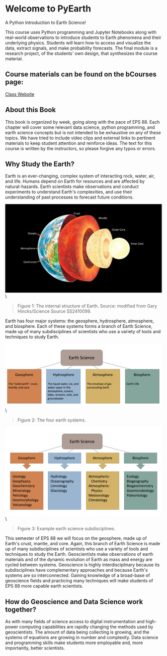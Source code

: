 Welcome to PyEarth
============================
A Python Introduction to Earth Science!

This course uses Python programming and Jupyter Notebooks along with real-world observations to introduce students to Earth phenomena and their underlying physics. Students will learn how to access and visualize the data, extract signals, and make probability forecasts. The final module is a research project, of the students' own design, that synthesizes the course material.

## Course materials can be found on the bCourses page:
[Class Website](https://bcourses.berkeley.edu/courses/1494649)

## About this Book
This book is organized by week, going along with the pace of EPS 88. Each chapter will cover some relevant data science, python programming, and earth science concepts but is not intended to be exhaustive on any of these topics. We have tried to include video clips and external links to pertinent materials to keep student attention and reinforce ideas. The text for this course is written by the instructors, so please forgive any typos or errors.

## Why Study the Earth?
Earth is an ever-changing, complex system of interacting rock, water, air, and life. Humans depend on Earth for resources and are affected by natural-hazards. Earth scientists make observations and conduct experiments to understand Earth's complexities, and use their understanding of past processes to forecast future conditions.

![The internal structure of Earth](./figures/intro/Earth_structure.png) \
>Figure 1: The internal structure of Earth. Source: modified from Gary Hincks/Science Source SS2410099.

Earth has four major systems: the geosphere, hydrosphere, atmosphere, and biosphere. Each of these systems forms a branch of Earth Science, made up of many subdisciplines of scientists who use a variety of tools and techniques to study Earth.

![Earth science](./figures/intro/Earth_science_spheres_1.png) \
>Figure 2: The four earth systems.

![Earth science details](./figures/intro/ES_spheres_detail.png) \
>Figure 3: Example earth science subdisciplines.

This semester of EPS 88 we will focus on the geosphere, made up of Earth's crust, mantle, and core. Again, this branch of Earth Science is made up of many subdisciplines of scientists who use a variety of tools and techniques to study the Earth. Geoscientists make observations of earth materials and of the dynamic evolution of Earth as mass and energy are cycled between systems. Geoscience is highly interdisciplinary because its subdisciplines have complementary approaches and because Earth's systems are so interconnected. Gaining knowledge of a broad-base of geoscience fields and practicing many techniques will make students of EPS 88 more capable earth scientists.

## How do Geoscience and Data Science work together?
As with many fields of science access to digital instrumentation and high-power computing capabilities are rapidly changing the methods used by geoscientists. The amount of data being collecting is growing, and the systems of equations are growing in number and complexity. Data science and programming skills make students more employable and, more importantly, better scientists.
